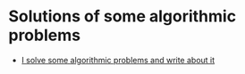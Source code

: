 # Solutions of some algorithmic problems
* [I solve some algorithmic problems and write about it](https://t.me/vdshks_algos)
